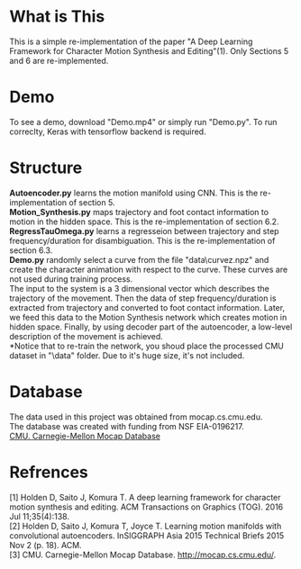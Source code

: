 # What is This
This is a simple re-implementation of the paper "A Deep Learning Framework for Character Motion Synthesis and Editing"(1). Only Sections 5 and 6 are re-implemented.


# Demo
To see a demo, download "Demo.mp4" or simply run "Demo.py". To run correclty, Keras with tensorflow backend is required.

# Structure
**Autoencoder.py** learns the motion manifold using CNN. This is the re-implementation of section 5.<br/>
**Motion_Synthesis.py** maps trajectory and foot contact information to motion in the hidden space. This is the re-implementation of section 6.2.<br/>
**RegressTauOmega.py** learns a regresseion between trajectory and step frequency/duration for disambiguation. This is the re-implementation of section 6.3.<br/>
**Demo.py** randomly select a curve from the file "data\curvez.npz" and create the character animation with respect to the curve. These curves are not used during training process.<br/>
The input to the system is a 3 dimensional vector which describes the trajectory of the movement. Then the data of step frequency/duration is extracted from trajectory and converted to foot contact information. Later, we feed this data to the Motion Synthesis network which creates motion in hidden space. Finally, by using decoder part of the autoencoder, a low-level description of the movement is achieved.<br/>
*Notice that to re-train the network, you shoud place the processed CMU dataset in "\data" folder. Due to it's huge size, it's not included.

# Database
The data used in this project was obtained from mocap.cs.cmu.edu. <br />
The database was created with funding from NSF EIA-0196217.<br />
[CMU. Carnegie-Mellon Mocap Database](http://mocap.cs.cmu.edu/)

# Refrences

[1] Holden D, Saito J, Komura T. A deep learning framework for character motion synthesis and editing. ACM Transactions on Graphics (TOG). 2016 Jul 11;35(4):138.<br />
[2] Holden D, Saito J, Komura T, Joyce T. Learning motion manifolds with convolutional autoencoders. InSIGGRAPH Asia 2015 Technical Briefs 2015 Nov 2 (p. 18). ACM.<br />
[3] CMU. Carnegie-Mellon Mocap Database. http://mocap.cs.cmu.edu/.

